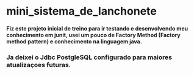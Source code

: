 # mini_sistema_de_lanchonete

#### Fiz este projeto inicial de treino para ir testando e desenvolvendo meu conhecimento em junit, usei um pouco de Factory Method (Factory method pattern) e conhecimento na linguagem java.

### Ja deixei o Jdbc PostgleSQL configurado para maiores atualizaçoes futuras.
